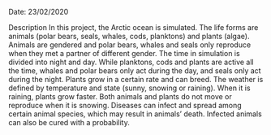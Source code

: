 Date: 23/02/2020

Description
In this project, the Arctic ocean is simulated. The life forms are animals (polar bears, seals, whales, cods, planktons) and plants (algae). Animals are gendered and polar bears, whales and seals only reproduce when they met a partner of different gender. The time in simulation is divided into night and day. While planktons, cods and plants are active all the time, whales and polar bears only act during the day, and seals only act during the night. Plants grow in a certain rate and can breed. The weather is defined by temperature and state (sunny, snowing or raining). When it is raining, plants grow faster. Both animals and plants do not move or reproduce when it is snowing. Diseases can infect and spread among certain animal species, which may result in animals’ death. Infected animals can also be cured with a probability.  
